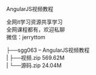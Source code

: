 AngularJS视频教程

全网it学习资源共享学习<br>全网课程都有，欢迎私聊<br>微信：jerryttom<br>

├──sgg063 – AngularJS视频教程<br> | ├──视频.zip 569.62M<br> | └──源码.zip 24.04M